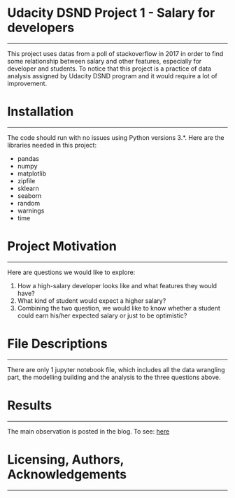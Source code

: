 # Udacity DSND Project 1 - Salary for developers
---
This project uses datas from a poll of stackoverflow in 2017 in order to find some relationship between salary and other features, especially for developer and students. To notice that this project is a practice of data analysis assigned by Udacity DSND program and it would require a lot of improvement.

# Installation 
--- 
The code should run with no issues using Python versions 3.*.
Here are the libraries needed in this project: 

- pandas 
- numpy 
- matplotlib 
- zipfile
- sklearn
- seaborn 
- random
- warnings
- time

# Project Motivation
---
Here are questions we would like to explore: 

1. How a high-salary developer looks like and what features they would have? 
2. What kind of student would expect a higher salary? 
3. Combining the two question, we would like to know whether a student could earn his/her expected salary or just to be optimistic? 

# File Descriptions
---
There are only 1 jupyter notebook file, which includes all the data wrangling part, the modelling building and the analysis to the three questions above. 

# Results
---
The main observation is posted in the blog. To see: [here](https://medium.com/@rtyjklcry/an-analysis-of-salary-for-developers-and-potential-developers-bc5bc4c3d405)

# Licensing, Authors, Acknowledgements
---